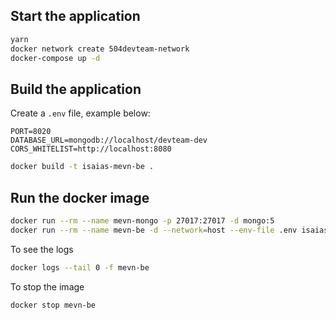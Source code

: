 ## Start the application

```sh
yarn
docker network create 504devteam-network
docker-compose up -d
```

## Build the application
Create a `.env` file, example below:
```
PORT=8020
DATABASE_URL=mongodb://localhost/devteam-dev
CORS_WHITELIST=http://localhost:8080
```


```sh
docker build -t isaias-mevn-be .
```


## Run the docker image
```sh
docker run --rm --name mevn-mongo -p 27017:27017 -d mongo:5
docker run --rm --name mevn-be -d --network=host --env-file .env isaias-mevn-be
```

To see the logs
```sh
docker logs --tail 0 -f mevn-be
```

To stop the image
```sh
docker stop mevn-be
```